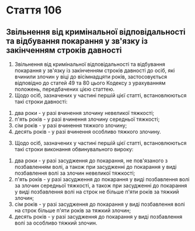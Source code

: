 Cтаття 106
====
Звільнення від кримінальної відповідальності та відбування покарання у зв'язку із закінченням строків давності
----
1. Звільнення від кримінальної відповідальності та відбування покарання у зв'язку із закінченням строків давності до осіб, які вчинили злочин у віці до вісімнадцяти років, застосовується відповідно до статей 49 та 80 цього Кодексу з урахуванням положень, передбачених цією статтею.
2. Щодо осіб, зазначених у частині першій цієї статті, встановлюються такі строки давності:
1) два роки - у разі вчинення злочину невеликої тяжкості;
2) п'ять років - у разі вчинення злочину середньої тяжкості;
3) сім років - у разі вчинення тяжкого злочину;
4) десять років - у разі вчинення особливо тяжкого злочину.
3. Щодо осіб, зазначених у частині першій цієї статті, встановлюються такі строки виконання обвинувального вироку:
1) два роки - у разі засудження до покарання, не пов'язаного з позбавленням волі, а також при засудженні до покарання у виді позбавлення волі за злочин невеликої тяжкості;
2) п'ять років - у разі засудження до покарання у виді позбавлення волі за злочин середньої тяжкості, а також при засудженні до покарання у виді позбавлення волі на строк не більше п'яти років за тяжкий злочин;
3) сім років - у разі засудження до покарання у виді позбавлення волі на строк більше п'яти років за тяжкий злочин;
4) десять років - у разі засудження до покарання у виді позбавлення волі за особливо тяжкий злочин.
